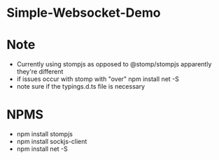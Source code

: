 # Simple-Websocket-Demo

# Note
- Currently using stompjs as opposed to @stomp/stompjs apparently they're different
- if issues occur with stomp with "over" npm install net -S
- note sure if the typings.d.ts file is necessary

# NPMS
- npm install stompjs
- npm install sockjs-client
- npm install net -S